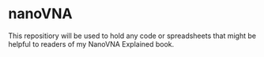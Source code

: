 # nanoVNA
This repositiory will be used to hold any code or spreadsheets that might be helpful to readers of my NanoVNA Explained book.
